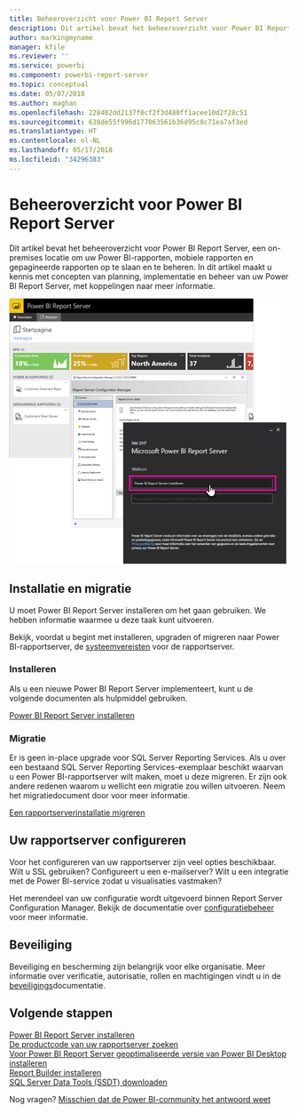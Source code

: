 ```yaml
---
title: Beheeroverzicht voor Power BI Report Server
description: Dit artikel bevat het beheeroverzicht voor Power BI Report Server, een on-premises locatie om uw Power BI-rapporten, mobiele rapporten en gepagineerde rapporten op te slaan en te beheren.
author: markingmyname
manager: kfile
ms.reviewer: ''
ms.service: powerbi
ms.component: powerbi-report-server
ms.topic: conceptual
ms.date: 05/07/2018
ms.author: maghan
ms.openlocfilehash: 228402dd2137f0cf2f3d480ff1acee10d2f28c51
ms.sourcegitcommit: 638de55f996d177063561b36d95c8c71ea7af3ed
ms.translationtype: HT
ms.contentlocale: nl-NL
ms.lasthandoff: 05/17/2018
ms.locfileid: "34296383"
---
```

# <a name="admin-overview-power-bi-report-server"></a>Beheeroverzicht voor Power BI Report Server
Dit artikel bevat het beheeroverzicht voor Power BI Report Server, een on-premises locatie om uw Power BI-rapporten, mobiele rapporten en gepagineerde rapporten op te slaan en te beheren. In dit artikel maakt u kennis met concepten van planning, implementatie en beheer van uw Power BI Report Server, met koppelingen naar meer informatie.

![](media/admin-handbook-overview/admin-handbook.png)



## <a name="installing-and-migration"></a>Installatie en migratie
U moet Power BI Report Server installeren om het gaan gebruiken. We hebben informatie waarmee u deze taak kunt uitvoeren.

Bekijk, voordat u begint met installeren, upgraden of migreren naar Power BI-rapportserver, de [systeemvereisten](system-requirements.md) voor de rapportserver.

### <a name="installing"></a>Installeren
Als u een nieuwe Power BI Report Server implementeert, kunt u de volgende documenten als hulpmiddel gebruiken. 

[Power BI Report Server installeren](install-report-server.md)

### <a name="migration"></a>Migratie
Er is geen in-place upgrade voor SQL Server Reporting Services. Als u over een bestaand SQL Server Reporting Services-exemplaar beschikt waarvan u een Power BI-rapportserver wilt maken, moet u deze migreren. Er zijn ook andere redenen waarom u wellicht een migratie zou willen uitvoeren. Neem het migratiedocument door voor meer informatie.

[Een rapportserverinstallatie migreren](migrate-report-server.md)

## <a name="configuring-your-report-server"></a>Uw rapportserver configureren
Voor het configureren van uw rapportserver zijn veel opties beschikbaar. Wilt u SSL gebruiken? Configureert u een e-mailserver? Wilt u een integratie met de Power BI-service zodat u visualisaties vastmaken?

Het merendeel van uw configuratie wordt uitgevoerd binnen Report Server Configuration Manager. Bekijk de documentatie over [configuratiebeheer](https://docs.microsoft.com/sql/reporting-services/install-windows/reporting-services-configuration-manager-native-mode) voor meer informatie.

## <a name="security"></a>Beveiliging
Beveiliging en bescherming zijn belangrijk voor elke organisatie. Meer informatie over verificatie, autorisatie, rollen en machtigingen vindt u in de [beveiligings](https://docs.microsoft.com/sql/reporting-services/security/reporting-services-security-and-protection)documentatie.

## <a name="next-steps"></a>Volgende stappen
[Power BI Report Server installeren](install-report-server.md)  
[De productcode van uw rapportserver zoeken](find-product-key.md)  
[Voor Power BI Report Server geoptimaliseerde versie van Power BI Desktop installeren](install-powerbi-desktop.md)  
[Report Builder installeren](https://docs.microsoft.com/sql/reporting-services/install-windows/install-report-builder)  
[SQL Server Data Tools (SSDT) downloaden](http://go.microsoft.com/fwlink/?LinkID=616714)

Nog vragen? [Misschien dat de Power BI-community het antwoord weet](https://community.powerbi.com/)


